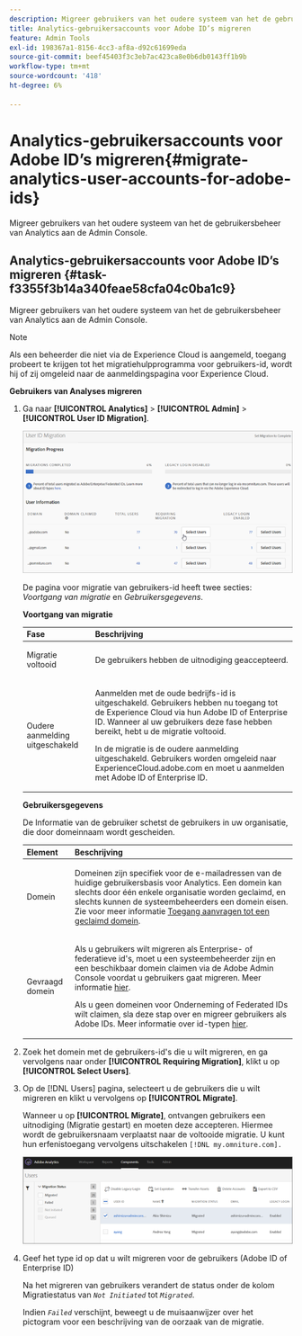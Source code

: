 ```yaml
---
description: Migreer gebruikers van het oudere systeem van het de gebruikersbeheer van Analytics aan de Admin Console.
title: Analytics-gebruikersaccounts voor Adobe ID’s migreren
feature: Admin Tools
exl-id: 198367a1-8156-4cc3-af8a-d92c61699eda
source-git-commit: beef45403f3c3eb7ac423ca8e0b6db0143ff1b9b
workflow-type: tm+mt
source-wordcount: '418'
ht-degree: 6%

---
```


# Analytics-gebruikersaccounts voor Adobe ID’s migreren{#migrate-analytics-user-accounts-for-adobe-ids}

Migreer gebruikers van het oudere systeem van het de gebruikersbeheer van Analytics aan de Admin Console.

## Analytics-gebruikersaccounts voor Adobe ID’s migreren {#task-f3355f3b14a340feae58cfa04c0ba1c9}

Migreer gebruikers van het oudere systeem van het de gebruikersbeheer van Analytics aan de Admin Console.

>[!NOTE]
>
>Als een beheerder die niet via de Experience Cloud is aangemeld, toegang probeert te krijgen tot het migratiehulpprogramma voor gebruikers-id, wordt hij of zij omgeleid naar de aanmeldingspagina voor Experience Cloud.

**Gebruikers van Analyses migreren**

1. Ga naar **[!UICONTROL Analytics]** > **[!UICONTROL Admin]** > **[!UICONTROL User ID Migration]**.

   ![](/help/admin/admin-console/user-management2/user-migration/assets/migration-progress.png)

   De pagina voor migratie van gebruikers-id heeft twee secties: *Voortgang van migratie* en *Gebruikersgegevens*.

   **Voortgang van migratie**

   <table id="table_F9F1CFF762C745E198CB075A02BA2DDA"> 
   <thead> 
   <tr> 
      <th colname="col1" class="entry"> Fase </th> 
      <th colname="col2" class="entry"> Beschrijving </th> 
   </tr>
   </thead>
   <tbody> 
   <tr> 
      <td colname="col1"> <p>Migratie voltooid </p> </td> 
      <td colname="col2"> <p>De gebruikers hebben de uitnodiging geaccepteerd. </p> </td> 
   </tr> 
   <tr> 
      <td colname="col1"> <p>Oudere aanmelding uitgeschakeld </p> </td> 
      <td colname="col2"> <p>Aanmelden met de oude bedrijfs-id is uitgeschakeld. Gebruikers hebben nu toegang tot de Experience Cloud via hun Adobe ID of Enterprise ID. Wanneer al uw gebruikers deze fase hebben bereikt, hebt u de migratie voltooid. </p> <p>In de migratie is de oudere aanmelding uitgeschakeld. Gebruikers worden omgeleid naar <span class="filepath"> ExperienceCloud.adobe.com</span> en moet u aanmelden met Adobe ID of Enterprise ID. </p> </td> 
   </tr> 
   </tbody> 
   </table>

   **Gebruikersgegevens**

   De Informatie van de gebruiker schetst de gebruikers in uw organisatie, die door domeinnaam wordt gescheiden.

   <table id="table_3822E27AF81E4A188562FEB5131548A5"> 
   <thead> 
   <tr> 
      <th colname="col1" class="entry"> Element </th> 
      <th colname="col2" class="entry"> Beschrijving </th> 
   </tr>
   </thead>
   <tbody> 
   <tr> 
      <td colname="col1"> <p>Domein </p> </td> 
      <td colname="col2"> <p>Domeinen zijn specifiek voor de e-mailadressen van de huidige gebruikersbasis voor Analytics. Een domein kan slechts door één enkele organisatie worden geclaimd, en slechts kunnen de systeembeheerders een domein eisen. Zie voor meer informatie <a href="https://helpx.adobe.com/enterprise/help/request-access-to-claimed-domain.html"> Toegang aanvragen tot een geclaimd domein</a>. </p> </td> 
   </tr> 
   <tr> 
      <td colname="col1"> <p>Gevraagd domein </p> </td> 
      <td colname="col2"> <p>Als u gebruikers wilt migreren als Enterprise- of federatieve id's, moet u een systeembeheerder zijn en een beschikbaar domein claimen via de Adobe Admin Console voordat u gebruikers gaat migreren. Meer informatie <a href="https://helpx.adobe.com/enterprise/help/identity.html"> hier</a>. </p> <p>Als u geen domeinen voor Onderneming of Federated IDs wilt claimen, sla deze stap over en migreer gebruikers als Adobe IDs. Meer informatie over id-typen <a href="https://helpx.adobe.com/enterprise/help/identity.html"> hier</a>. </p> </td> 
   </tr> 
   </tbody> 
   </table>

1. Zoek het domein met de gebruikers-id&#39;s die u wilt migreren, en ga vervolgens naar onder **[!UICONTROL Requiring Migration]**, klikt u op **[!UICONTROL Select Users]**.
1. Op de [!DNL Users] pagina, selecteert u de gebruikers die u wilt migreren en klikt u vervolgens op **[!UICONTROL Migrate]**.

   Wanneer u op **[!UICONTROL Migrate]**, ontvangen gebruikers een uitnodiging (Migratie gestart) en moeten deze accepteren. Hiermee wordt de gebruikersnaam verplaatst naar de voltooide migratie. U kunt hun erfenistoegang vervolgens uitschakelen `[!DNL my.omniture.com].`

   ![](/help/admin/admin-console/user-management2/user-migration/assets/user-info.png)

1. Geef het type id op dat u wilt migreren voor de gebruikers (Adobe ID of Enterprise ID)

   Na het migreren van gebruikers verandert de status onder de kolom Migratiestatus van *`Not Initiated`* tot *`Migrated`*.

   Indien *`Failed`* verschijnt, beweegt u de muisaanwijzer over het pictogram voor een beschrijving van de oorzaak van de migratie.
